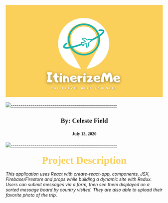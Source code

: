 
![logo](./public/logo.png)

[![-----------------------------------------------------](https://raw.githubusercontent.com/andreasbm/readme/master/assets/lines/colored.png)](#headline)

## <center><span style= "font-family: Marker Felt, fantasy; font-size: 1em;">**By: Celeste Field**</span></center>

#### <center><span style= "font-family: Marker Felt, fantasy; font-size: 1em;">July 13, 2020 </span></center>

[![-----------------------------------------------------](https://raw.githubusercontent.com/andreasbm/readme/master/assets/lines/colored.png)](#project-description)

### <center><span style="color: #facf5a; font-family: Marker Felt, fantasy; font-size: 2em;">Project Description</span>

_This application uses React with create-react-app, components, JSX, Firebase/Firestore and props while building a dynamic site with Redux. Users can submit messages via a form, then see them displayed on a sorted message board by country visited. They are also able to upload their favorite photo of the trip._